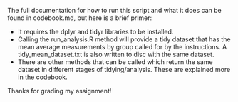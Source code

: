 The full documentation for how to run this script and what it does can be found in codebook.md, but here is a brief primer:

- It requires the dplyr and tidyr libraries to be installed.
- Calling the run\_analysis.R method will provide a tidy dataset that has the mean average measurements by group called for by the instructions. A tidy\_mean\_dataset.txt is also written to disc with the same dataset.
- There are other methods that can be called which return the same dataset in different stages of tidying/analysis. These are explained more in the codebook.

Thanks for grading my assignment!
